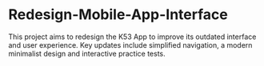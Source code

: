 # Redesign-Mobile-App-Interface
This project aims to redesign the K53 App to improve its outdated interface and user experience. Key updates include simplified navigation, a modern minimalist design and interactive practice tests.
